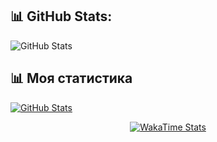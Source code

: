
## 📊 GitHub Stats:

![GitHub Stats](https://github-readme-stats.vercel.app/api?username=huseinmirahmatov&show_icons=true&theme=radical)

## 📊 Моя статистика
[![GitHub Stats](https://github-readme-stats.vercel.app/api?username=huseinmirahmatov&show_icons=true&count_private=true&theme=radical&hide_border=true&bg_color=0d1117&title_color=7A3FF7&icon_color=7A3FF7)](https://github.com/Siyavush1411)

<div align="center">
  
[![WakaTime Stats](https://github-readme-stats.vercel.app/api/wakatime?username=dnneeep&theme=radical&hide_border=true&bg_color=0d1117&title_color=7A3FF7)](https://wakatime.com/@huseinmirahmatov)

</div>
